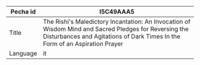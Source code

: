|Pecha id | I5C49AAA5
| --- | --- 
|Title | The Rishi's Maledictory Incantation: An Invocation of Wisdom Mind and Sacred Pledges for Reversing the Disturbances and Agitations of Dark Times In the Form of an Aspiration Prayer 
|Language | it